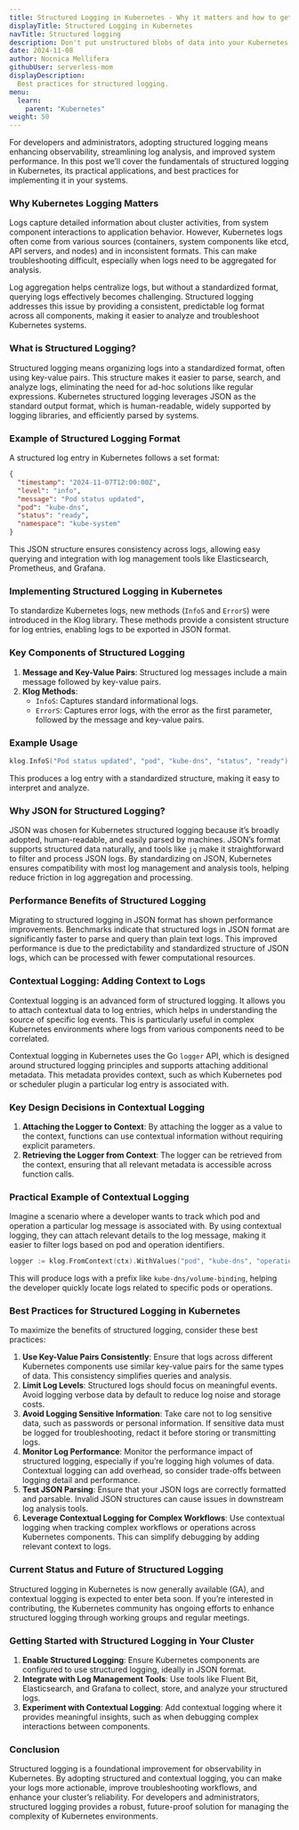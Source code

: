 ```yaml
---
title: Structured Logging in Kubernetes - Why it matters and how to get started
displayTitle: Structured Logging in Kubernetes
navTitle: Structured logging
description: Don't put unstructured blobs of data into your Kubernetes logs!
date: 2024-11-08
author: Nocnica Mellifera
githubUser: serverless-mom
displayDescription: 
  Best practices for structured logging.
menu:
  learn:
    parent: "Kubernetes"
weight: 50
---
```


For developers and administrators, adopting structured logging means enhancing observability, streamlining log analysis, and improved system performance. In this post we’ll cover the fundamentals of structured logging in Kubernetes, its practical applications, and best practices for implementing it in your systems.

### Why Kubernetes Logging Matters

Logs capture detailed information about cluster activities, from system component interactions to application behavior. However, Kubernetes logs often come from various sources (containers, system components like etcd, API servers, and nodes) and in inconsistent formats. This can make troubleshooting difficult, especially when logs need to be aggregated for analysis.

Log aggregation helps centralize logs, but without a standardized format, querying logs effectively becomes challenging. Structured logging addresses this issue by providing a consistent, predictable log format across all components, making it easier to analyze and troubleshoot Kubernetes systems.

### What is Structured Logging?

Structured logging means organizing logs into a standardized format, often using key-value pairs. This structure makes it easier to parse, search, and analyze logs, eliminating the need for ad-hoc solutions like regular expressions. Kubernetes structured logging leverages JSON as the standard output format, which is human-readable, widely supported by logging libraries, and efficiently parsed by systems.

### Example of Structured Logging Format

A structured log entry in Kubernetes follows a set format:

```json
{
  "timestamp": "2024-11-07T12:00:00Z",
  "level": "info",
  "message": "Pod status updated",
  "pod": "kube-dns",
  "status": "ready",
  "namespace": "kube-system"
}

```

This JSON structure ensures consistency across logs, allowing easy querying and integration with log management tools like Elasticsearch, Prometheus, and Grafana.

### Implementing Structured Logging in Kubernetes

To standardize Kubernetes logs, new methods (`InfoS` and `ErrorS`) were introduced in the Klog library. These methods provide a consistent structure for log entries, enabling logs to be exported in JSON format.

### Key Components of Structured Logging

1. **Message and Key-Value Pairs**: Structured log messages include a main message followed by key-value pairs.
2. **Klog Methods**:
    - `InfoS`: Captures standard informational logs.
    - `ErrorS`: Captures error logs, with the error as the first parameter, followed by the message and key-value pairs.

### Example Usage

```go
klog.InfoS("Pod status updated", "pod", "kube-dns", "status", "ready")

```

This produces a log entry with a standardized structure, making it easy to interpret and analyze.

### Why JSON for Structured Logging?

JSON was chosen for Kubernetes structured logging because it’s broadly adopted, human-readable, and easily parsed by machines. JSON’s format supports structured data naturally, and tools like `jq` make it straightforward to filter and process JSON logs. By standardizing on JSON, Kubernetes ensures compatibility with most log management and analysis tools, helping reduce friction in log aggregation and processing.

### Performance Benefits of Structured Logging

Migrating to structured logging in JSON format has shown performance improvements. Benchmarks indicate that structured logs in JSON format are significantly faster to parse and query than plain text logs. This improved performance is due to the predictability and standardized structure of JSON logs, which can be processed with fewer computational resources.

### Contextual Logging: Adding Context to Logs

Contextual logging is an advanced form of structured logging. It allows you to attach contextual data to log entries, which helps in understanding the source of specific log events. This is particularly useful in complex Kubernetes environments where logs from various components need to be correlated.

Contextual logging in Kubernetes uses the Go `logger` API, which is designed around structured logging principles and supports attaching additional metadata. This metadata provides context, such as which Kubernetes pod or scheduler plugin a particular log entry is associated with.

### Key Design Decisions in Contextual Logging

1. **Attaching the Logger to Context**: By attaching the logger as a value to the context, functions can use contextual information without requiring explicit parameters.
2. **Retrieving the Logger from Context**: The logger can be retrieved from the context, ensuring that all relevant metadata is accessible across function calls.

### Practical Example of Contextual Logging

Imagine a scenario where a developer wants to track which pod and operation a particular log message is associated with. By using contextual logging, they can attach relevant details to the log message, making it easier to filter logs based on pod and operation identifiers.

```go
logger := klog.FromContext(ctx).WithValues("pod", "kube-dns", "operation", "volume-binding")

```

This will produce logs with a prefix like `kube-dns/volume-binding`, helping the developer quickly locate logs related to specific pods or operations.

### Best Practices for Structured Logging in Kubernetes

To maximize the benefits of structured logging, consider these best practices:

1. **Use Key-Value Pairs Consistently**: Ensure that logs across different Kubernetes components use similar key-value pairs for the same types of data. This consistency simplifies queries and analysis.
2. **Limit Log Levels**: Structured logs should focus on meaningful events. Avoid logging verbose data by default to reduce log noise and storage costs.
3. **Avoid Logging Sensitive Information**: Take care not to log sensitive data, such as passwords or personal information. If sensitive data must be logged for troubleshooting, redact it before storing or transmitting logs.
4. **Monitor Log Performance**: Monitor the performance impact of structured logging, especially if you’re logging high volumes of data. Contextual logging can add overhead, so consider trade-offs between logging detail and performance.
5. **Test JSON Parsing**: Ensure that your JSON logs are correctly formatted and parsable. Invalid JSON structures can cause issues in downstream log analysis tools.
6. **Leverage Contextual Logging for Complex Workflows**: Use contextual logging when tracking complex workflows or operations across Kubernetes components. This can simplify debugging by adding relevant context to logs.

### Current Status and Future of Structured Logging

Structured logging in Kubernetes is now generally available (GA), and contextual logging is expected to enter beta soon. If you’re interested in contributing, the Kubernetes community has ongoing efforts to enhance structured logging through working groups and regular meetings.

### Getting Started with Structured Logging in Your Cluster

1. **Enable Structured Logging**: Ensure Kubernetes components are configured to use structured logging, ideally in JSON format.
2. **Integrate with Log Management Tools**: Use tools like Fluent Bit, Elasticsearch, and Grafana to collect, store, and analyze your structured logs.
3. **Experiment with Contextual Logging**: Add contextual logging where it provides meaningful insights, such as when debugging complex interactions between components.

### Conclusion

Structured logging is a foundational improvement for observability in Kubernetes. By adopting structured and contextual logging, you can make your logs more actionable, improve troubleshooting workflows, and enhance your cluster’s reliability. For developers and administrators, structured logging provides a robust, future-proof solution for managing the complexity of Kubernetes environments.